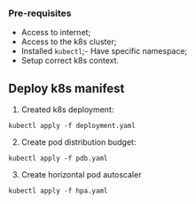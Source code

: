 ### Pre-requisites
- Access to internet;
- Access to the k8s cluster;
- Installed `kubectl`;- Have specific namespace;
- Setup correct k8s context.


## Deploy k8s manifest
1. Created k8s deployment:
```shell
kubectl apply -f deployment.yaml
```
2. Create pod distribution budget:
```shell
kubectl apply -f pdb.yaml
```
3. Create horizontal pod autoscaler
```shell
kubectl apply -f hpa.yaml
```